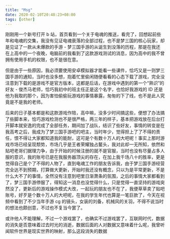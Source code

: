 ```yaml
---
title: "Msg"
date: 2020-02-10T20:48:23+08:00
tags: [other]
---
```


刚刚用一个新号打开 b 站，首页看到一个关于电魂的推送，看完了，回想起前些年和电魂的交集，我没有见证电魂衰落的全部过程，也不是梦三国的核心玩家，却是见证了一款从未爆款的手游 - 梦三国手游的从诞生到没落的历程，那是在我还在上高中的一个夜晚，电脑前的我看到了这款游戏测试的消息，因为高中的我不曾拥有使用手机的权限，也不是很在意。

但是由于一些原因，我必须要使用安卓模拟器才能看一些课件，恰巧又是一则梦三国手游的通知，当时也没多想，抱着忙里偷闲随便看看的心态下载了游戏，完全没注意到下载的是游戏不是官方版本，这都是后话，在游戏中遇到的第一个“熟识”的好友 - 俊杰马老师，恰巧我初中的班主任正是这个名字，也恰好我游戏的 ID 还是他为我取的那个，因为害怕偷偷玩游戏的事情暴露，匆匆的下了线，也不是此人究竟是不是我的老师。

后来的日子基本都是和这款游戏作陪，高中嘛，没多少时间搞这些，便想了办法搞了些脚本来，恰巧游戏检测也不是很严格，两三年的样子，基本把游戏放在后台打开脚本就安逸的完成了全部任务，期间加了战队，结识了些好友，事情的转变是在我高考之后，我成为了梦三国手游吧的吧主，当时年少，觉得担上了了不得的责任，恨不得让大家都知道我的能耐，这可是个有数十万人的大吧呢！事实上那时游戏市场已经呈现颓势，市场几乎是王者荣耀独占鳌头，我对此却一无所知，依然和贴吧老哥们据理力争，由于开始的时候注册的就不是官服，当时也没有尽量占多人服的意识，我的账号已是在我服务器顶尖的存在，在加上我千场八十的胜率，更是觉得自己是个了不得的人物了，直到电魂工作的朋友告诉我，由于梦三国手游经营完全达不到预期，打算做大更新，开始时我还没有概念，只以为是平常更新，不是什么大不了的事情，全然没有注意到吧里日渐萧条的氛围，之后的事情大家都看到了，梦三国手游停服了，得知这一消息也没觉得什么，只是觉得一直坚持的游戏突然没了，更新后的游戏操作模式大改，一起玩的朋友也不在了，我便草草卖了贴吧账号，好歹是个数十万人的大吧呢，在我的学生年代也算是一笔巨款了，今天在视频中看到了不少当年手游 cg 的镜头，女装的刘备，机械风的关羽，不得不说当时的想法也颇创意，不过也不复当今罢了。

或许他人不能理解，不过一个游戏罢了，也确实不过游戏罢了，互联网时代，数据的消失是否意味着过去时光的消逝，数据后面的人对数据又意味着什么呢，我曾听闻软件世界是现实世界的映射，那么这段消失的数据
